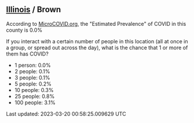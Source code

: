 
## [Illinois](/united-states/illinois) / Brown

According to [MicroCOVID.org](http://microcovid.org),
the "Estimated Prevalence" of COVID in this county is 0.0%

If you interact with a certain number of people in this location
(all at once in a group, or spread out across the day), what is the chance that
1 or more of them has COVID?

- 1 person: 0.0%
- 2 people: 0.1%
- 3 people: 0.1%
- 5 people: 0.2%
- 10 people: 0.3%
- 25 people: 0.8%
- 100 people: 3.1%

Last updated: 2023-03-20 00:58:25.009629 UTC
